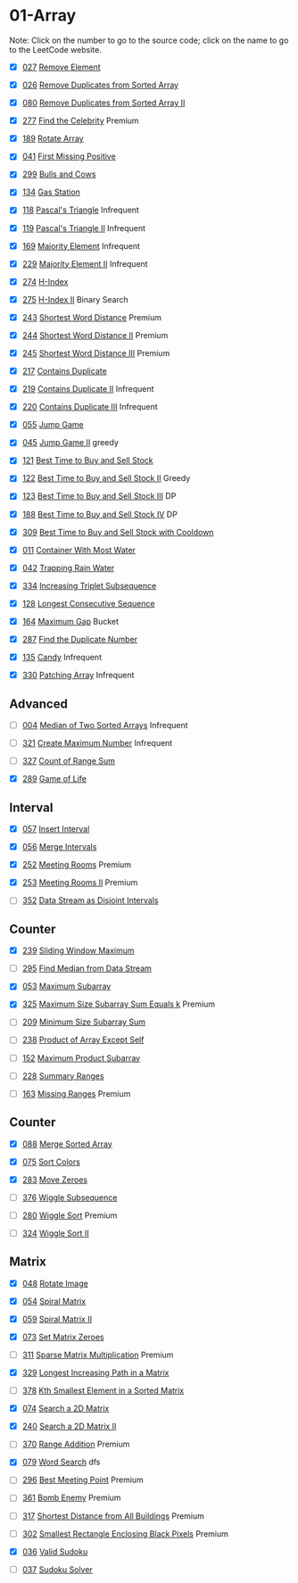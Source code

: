 # 01-Array
Note: Click on the number to go to the source code; click on the name to go to the LeetCode website.

- [x] [027](027_Remove_Element.cpp) [Remove Element](https://leetcode.com/problems/remove-element/)

- [x] [026](026_Remove_Duplicates_from_Sorted_Array.cpp) [Remove Duplicates from Sorted Array](https://leetcode.com/problems/remove-duplicates-from-sorted-array/description/)

- [x] [080](080_Remove_Duplicates_from_Sorted_Array_II.cpp) [Remove Duplicates from Sorted Array II](https://leetcode.com/problems/remove-duplicates-from-sorted-array-ii/description/)

- [x] [277](277_Find_the_Celebrity.cpp) [Find the Celebrity](https://leetcode.com/problems/find-the-celebrity/description/) Premium

- [x] [189](189_Rotate_Array.cpp) [Rotate Array](https://leetcode.com/problems/rotate-array/description/)

- [x] [041](041_First_Missing_Positive.cpp) [First Missing Positive](https://leetcode.com/problems/first-missing-positive/description/)

- [x] [299](299_Bulls_and_Cows.cpp) [Bulls and Cows](https://leetcode.com/problems/bulls-and-cows/)

- [x] [134](134_Gas_Station.cpp) [Gas Station](https://leetcode.com/problems/gas-station/description/)

- [x] [118](118_Pascal's_Triangle.cpp) [Pascal's Triangle](https://leetcode.com/problems/pascals-triangle/description/) Infrequent

- [x] [119](119_Pascal's_Triangle_II.cpp) [Pascal's Triangle II](https://leetcode.com/problems/pascals-triangle-ii/description/) Infrequent

- [x] [169](169_Majority_Element.cpp) [Majority Element](https://leetcode.com/problems/majority-element/description/) Infrequent

- [X] [229](229_Majority_Element_II.cpp) [Majority Element II](https://leetcode.com/problems/majority-element-ii/description/) Infrequent

- [x] [274](274_H-Index.cpp) [H-Index](https://leetcode.com/problems/h-index/description/)

- [x] [275](275_H-Index_II.cpp) [H-Index II](https://leetcode.com/problems/h-index-ii/description/) Binary Search

- [x] [243](243_Shortest_Word_Distance.cpp) [Shortest Word Distance](https://leetcode.com/problems/shortest-word-distance/description/) Premium

- [x] [244](244_Shortest_Word_Distance_II.cpp) [Shortest Word Distance II](https://leetcode.com/problems/shortest-word-distance-ii/description/) Premium

- [x] [245](245_Shortest_Word_Distance_III.cpp) [Shortest Word Distance III](https://leetcode.com/problems/shortest-word-distance-iii/description/) Premium

- [x] [217](217_Contains_Duplicate.cpp) [Contains Duplicate](https://leetcode.com/problems/contains-duplicate/description/)

- [x] [219](219_Contains_Duplicate_II.cpp) [Contains Duplicate II](https://leetcode.com/problems/contains-duplicate-ii/description/) Infrequent

- [x] [220](220_Contains_Duplicate_III.cpp) [Contains Duplicate III](https://leetcode.com/problems/contains-duplicate-iii/description/) Infrequent

- [x] [055](055_Jump_Game.cpp) [Jump Game](https://leetcode.com/problems/jump-game/description/)

- [x] [045](045_Jump_Game_II.cpp) [Jump Game II](https://leetcode.com/problems/jump-game-ii/description/) greedy

- [x] [121](121_Best_Time_to_Buy_and_Sell_Stock.cpp) [Best Time to Buy and Sell Stock](https://leetcode.com/problems/best-time-to-buy-and-sell-stock/description/)

- [x] [122](122_Best_Time_to_Buy_and_Sell_Stock_II.cpp) [Best Time to Buy and Sell Stock II](https://leetcode.com/problems/best-time-to-buy-and-sell-stock-ii/description/) Greedy

- [x] [123](123_Best_Time_to_Buy_and_Sell_Stock_III.cpp) [Best Time to Buy and Sell Stock III](https://leetcode.com/problems/best-time-to-buy-and-sell-stock-iii/description/) DP

- [x] [188](188_Best_Time_to_Buy_and_Sell_Stock_IV.cpp) [Best Time to Buy and Sell Stock IV](https://leetcode.com/problems/best-time-to-buy-and-sell-stock-iv/description/) DP

- [x] [309](309_Best_Time_to_Buy_and_Sell_Stock_with_Cooldown.cpp) [Best Time to Buy and Sell Stock with Cooldown](https://leetcode.com/problems/best-time-to-buy-and-sell-stock-with-cooldown/description/)

- [x] [011](011_Container_With_Most_Water.cpp) [Container With Most Water](https://leetcode.com/problems/container-with-most-water/description/)

- [x] [042](042_Trapping_Rain_Water.cpp) [Trapping Rain Water](https://leetcode.com/problems/trapping-rain-water/description/)

- [x] [334](334_Increasing_Triplet_Subsequence.cpp) [Increasing Triplet Subsequence](https://leetcode.com/problems/increasing-triplet-subsequence/description/)

- [x] [128](128_Longest_Consecutive_Sequence.cpp) [Longest Consecutive Sequence](https://leetcode.com/problems/longest-consecutive-sequence/description/)

- [x] [164](164_Maximum_Gap.cpp) [Maximum Gap](https://leetcode.com/problems/maximum-gap/description/) Bucket

- [x] [287](287_Find_the_Duplicate_Number.cpp) [Find the Duplicate Number](https://leetcode.com/problems/find-the-duplicate-number/description/)

- [x] [135](135_Candy.cpp) [Candy](https://leetcode.com/problems/candy/description/) Infrequent

- [x] [330](330_Patching_Array.cpp) [Patching Array](https://leetcode.com/problems/patching-array/description/) Infrequent

## Advanced

- [ ] [004](004_Median_of_Two_Sorted_Arrays.cpp) [Median of Two Sorted Arrays](https://leetcode.com/problems/median-of-two-sorted-arrays/description/) Infrequent

- [ ] [321](321_Create_Maximum_Number.cpp) [Create Maximum Number](https://leetcode.com/problems/create-maximum-number/description/) Infrequent

- [ ] [327](327_Count_of_Range_Sum.cpp) [Count of Range Sum](https://leetcode.com/problems/count-of-range-sum/description/)

- [x] [289](289_Game_of_Life.cpp) [Game of Life](https://leetcode.com/problems/game-of-life/description/)

## Interval

- [x] [057](057_Insert_Interval.cpp) [Insert Interval](https://leetcode.com/problems/insert-interval/description/)

- [x] [056](056_Merge_Intervals.cpp) [Merge Intervals](https://leetcode.com/problems/merge-intervals/description/)

- [x] [252](252_Meeting_Rooms.cpp) [Meeting Rooms](https://leetcode.com/problems/meeting-rooms/description/) Premium

- [x] [253](253_Meeting_Rooms_II.cpp) [Meeting Rooms II](https://leetcode.com/problems/meeting-rooms-ii/description/) Premium

- [ ] [352](352_Data_Stream_as_Disjoint_Intervals.cpp) [Data Stream as Disjoint Intervals](https://leetcode.com/problems/data-stream-as-disjoint-intervals/description/)

## Counter

- [x] [239](239_Sliding_Window_Maximum.cpp) [Sliding Window Maximum](https://leetcode.com/problems/sliding-window-maximum/description/)

- [ ] [295](295_Find_Median_from_Data_Stream.cpp) [Find Median from Data Stream](https://leetcode.com/problems/find-median-from-data-stream/description/)

- [x] [053](053_Maximum_Subarray.cpp) [Maximum Subarray](https://leetcode.com/problems/maximum-subarray/description/)

- [x] [325](325_Maximum_Size_Subarray_Sum_Equals_k.cpp) [Maximum Size Subarray Sum Equals k](https://leetcode.com/problems/maximum-size-subarray-sum-equals-k/) Premium

- [ ] [209](209_Minimum_Size_Subarray_Sum.cpp) [Minimum Size Subarray Sum](https://leetcode.com/problems/minimum-size-subarray-sum/description/)

- [ ] [238](238_Product_of_Array_Except_Self.cpp) [Product of Array Except Self](https://leetcode.com/problems/product-of-array-except-self/description/)

- [ ] [152](152_Maximum_Product_Subarray.cpp) [Maximum Product Subarray](https://leetcode.com/problems/maximum-product-subarray/description/)

- [ ] [228](228_Summary_Ranges.cpp) [Summary Ranges](https://leetcode.com/problems/summary-ranges/description/)

- [ ] [163](163_Missing_Ranges.cpp) [Missing Ranges](https://leetcode.com/problems/missing-ranges/description/) Premium

## Counter

- [x] [088](088_Merge_Sorted_Array.cpp) [Merge Sorted Array](https://leetcode.com/problems/merge-sorted-array/description/)

- [x] [075](075_Sort_Colors.cpp) [Sort Colors](https://leetcode.com/problems/sort-colors/description/)

- [x] [283](283_Move_Zeroes.cpp) [Move Zeroes](https://leetcode.com/problems/move-zeroes/description/)

- [ ] [376](376_Wiggle_Subsequence.cpp) [Wiggle Subsequence](https://leetcode.com/problems/wiggle-subsequence/description/)

- [ ] [280](280_Wiggle_Sort.cpp) [Wiggle Sort](https://leetcode.com/problems/wiggle-sort/description/) Premium

- [ ] [324](324_Wiggle_Sort_II.cpp) [Wiggle Sort II](https://leetcode.com/problems/wiggle-sort-ii/description/)

## Matrix

- [x] [048](048_Rotate_Image.cpp) [Rotate Image](https://leetcode.com/problems/rotate-image/description/)

- [x] [054](054_Spiral_Matrix.cpp) [Spiral Matrix](https://leetcode.com/problems/spiral-matrix/description/)

- [x] [059](059_Spiral_Matrix_II.cpp) [Spiral Matrix II](https://leetcode.com/problems/spiral-matrix-ii/description/)

- [x] [073](073_Set_Matrix_Zeroes.cpp) [Set Matrix Zeroes](https://leetcode.com/problems/set-matrix-zeroes/description/)

- [ ] [311](311_Sparse_Matrix_Multiplication.cpp) [Sparse Matrix Multiplication](https://leetcode.com/problems/sparse-matrix-multiplication/description/) Premium

- [x] [329](329_Longest_Increasing_Path_in_a_Matrix.cpp) [Longest Increasing Path in a Matrix](https://leetcode.com/problems/longest-increasing-path-in-a-matrix/description/)

- [ ] [378](378_Kth_Smallest_Element_in_a_Sorted_Matrix.cpp) [Kth Smallest Element in a Sorted Matrix](https://leetcode.com/problems/kth-smallest-element-in-a-sorted-matrix/description/)

- [x] [074](074_Search_a_2D_Matrix.cpp) [Search a 2D Matrix](https://leetcode.com/problems/search-a-2d-matrix/description/)

- [x] [240](240_Search_a_2D_Matrix_II.cpp) [Search a 2D Matrix II](https://leetcode.com/problems/search-a-2d-matrix-ii/description/)

- [ ] [370](370_Range_Addition.cpp) [Range Addition](https://leetcode.com/problems/range-addition/description/) Premium

- [x] [079](079_Word_Search.cpp) [Word Search](https://leetcode.com/problems/word-search/description/) dfs

- [ ] [296](296_Best_Meeting_Point.cpp) [Best Meeting Point](https://leetcode.com/problems/best-meeting-point/description/) Premium

- [ ] [361](361_Bomb_Enemy.cpp) [Bomb Enemy](https://leetcode.com/problems/bomb-enemy/description/) Premium

- [ ] [317](317_Shortest_Distance_from_All_Buildings.cpp) [Shortest Distance from All Buildings](https://leetcode.com/problems/shortest-distance-from-all-buildings/description/) Premium

- [ ] [302](302_Smallest_Rectangle_Enclosing_Black_Pixels.cpp) [Smallest Rectangle Enclosing Black Pixels](https://leetcode.com/problems/smallest-rectangle-enclosing-black-pixels/description/) Premium

- [x] [036](036_Valid_Sudoku.cpp) [Valid Sudoku](https://leetcode.com/problems/valid-sudoku/description/)

- [ ] [037](037_Sudoku_Solver.cpp) [Sudoku Solver](https://leetcode.com/problems/sudoku-solver/description/)

